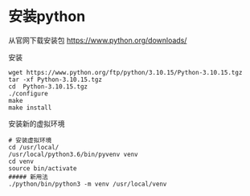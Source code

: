 # 安装python

从官网下载安装包 https://www.python.org/downloads/

安装

```shell
wget https://www.python.org/ftp/python/3.10.15/Python-3.10.15.tgz
tar -xf Python-3.10.15.tgz
cd  Python-3.10.15.tgz
./configure
make
make install
```



安装新的虚拟环境

```shell
# 安装虚拟环境
cd /usr/local/
/usr/local/python3.6/bin/pyvenv venv
cd venv
source bin/activate
##### 新用法
./python/bin/python3 -m venv /usr/local/venv
```

